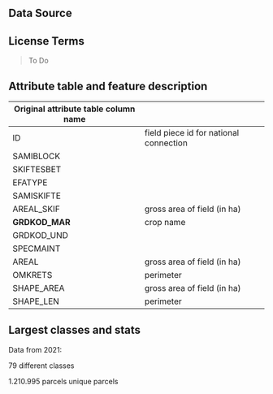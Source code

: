 ## Data Source

## License Terms
> To Do

## Attribute table and feature description
| Original attribute table column name |                                       |
| ------------------------------------ |---------------------------------------|
| ID                                   |  field piece id for national connection           |
| SAMIBLOCK                           | |
| SKIFTESBET                 |                              |
| EFATYPE                 |                                      |
| SAMISKIFTE                               |                                       |
| AREAL_SKIF                           | gross area of field (in ha)                                      |
| **GRDKOD_MAR**                               | crop name                                       |
| GRDKOD_UND                               |                                       |
| SPECMAINT                            |                                       |
| AREAL                         | gross area of field (in ha)                                         |
| OMKRETS                             | perimeter                                      |
| SHAPE_AREA                    | gross area of field (in ha)                                       |
| SHAPE_LEN                              | perimeter                                      |


## Largest classes and stats
Data from 2021:

79 different classes

1.210.995 parcels unique parcels
